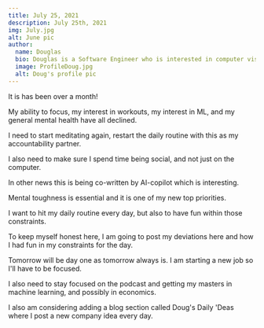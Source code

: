 ```yaml
---
title: July 25, 2021
description: July 25th, 2021
img: July.jpg
alt: June pic
author:
  name: Douglas
  bio: Douglas is a Software Engineer who is interested in computer vision and our quest for strong AI. He also is constantly looking for ways to push the envelope of his personal mental and physical fitness.
  image: ProfileDoug.jpg
  alt: Doug's profile pic
---
```


It is has been over a month!

My ability to focus, my interest in workouts, my interest in ML, and my general mental health have all declined.

I need to start meditating again, restart the daily routine with this as my accountability partner. 

I also need to make sure I spend time being social, and not just on the computer.

In other news this is being co-written by AI-copilot which is interesting. 

Mental toughness is essential and it is one of my new top priorities.

I want to hit my daily routine every day, but also to have fun within those constraints. 

To keep myself honest here, I am going to post my deviations here and how I had fun in my constraints for the day.

Tomorrow will be day one as tomorrow always is. I am starting a new job so I'll have to be focused.

I also need to stay focused on the podcast and getting my masters in machine learning, and possibly in economics.

I also am considering adding a blog section called Doug's Daily 'Deas where I post a new company idea every day.
